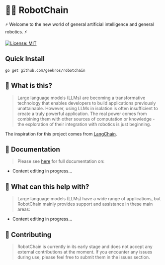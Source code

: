 # 🤖🔗 RobotChain

⚡ Welcome to the new world of general artificial intelligence and general robotics. ⚡

[![License: MIT](https://img.shields.io/badge/License-MIT-yellow.svg)](https://opensource.org/licenses/MIT)

## Quick Install

```shell
go get github.com/geekros/robotchain
```

## 🤔 What is this?

> Large language models (LLMs) are becoming a transformative technology that enables developers to build applications previously unattainable. However, using LLMs in isolation is often insufficient to create a truly powerful application. The real power comes from combining them with other sources of computation or knowledge - the exploration of their integration with robotics is just beginning.

The inspiration for this project comes from [LangChain](https://github.com/hwchase17/langchain).

## 📖 Documentation

> Please see [here](https://geekros.github.io) for full documentation on:

- Content editing in progress...

## 🚀 What can this help with?

> Large language models (LLMs) have a wide range of applications, but RobotChain mainly provides support and assistance in these main areas:

- Content editing in progress...

## 💁 Contributing

> RobotChain is currently in its early stage and does not accept any external contributions at the moment. If you encounter any issues during use, please feel free to submit them in the issues section.
